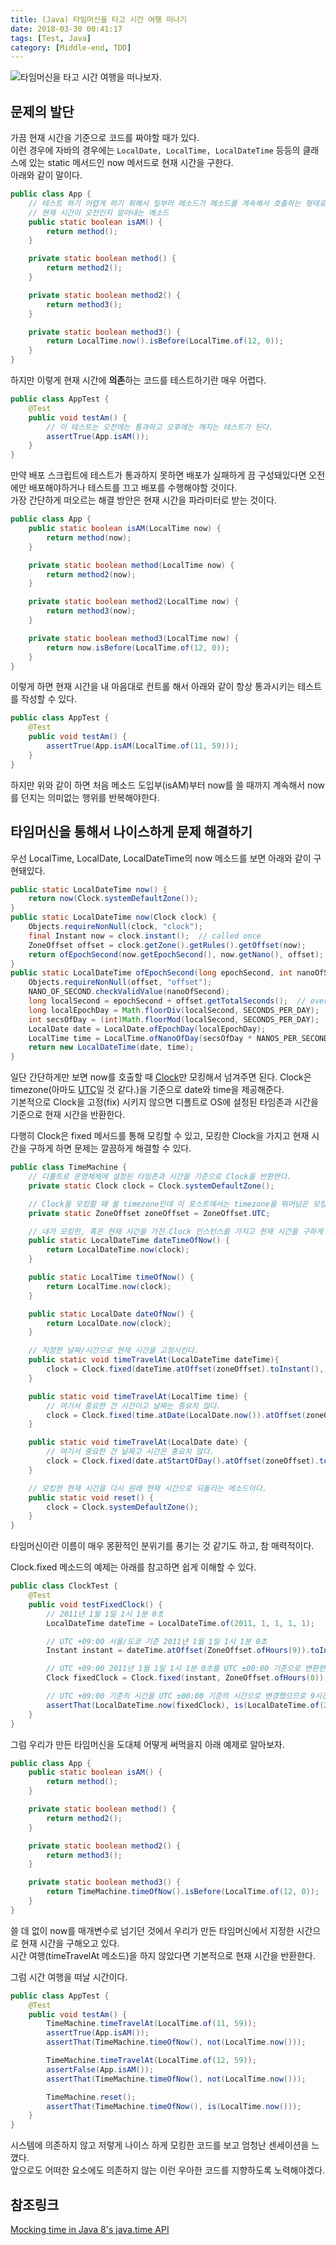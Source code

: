 ```yaml
---
title: (Java) 타임머신을 타고 시간 여행 떠나기
date: 2018-03-30 00:41:17
tags: [Test, Java]
category: [Middle-end, TDD]
---
```

![타임머신을 타고 시간 여행을 떠나보자.](thumb.png)  

## 문제의 발단
가끔 현재 시간을 기준으로 코드를 짜야할 때가 있다.  
이런 경우에 자바의 경우에는 `LocalDate, LocalTime, LocalDateTime` 등등의 클래스에 있는 static 메서드인 now 메서드로 현재 시간을 구한다.  
아래와 같이 말이다.  

```java
public class App {
    // 테스트 하기 어렵게 하기 위해서 일부러 메소드가 메소드를 계속해서 호출하는 형태로 작성함.
    // 현재 시간이 오전인지 알아내는 메소드
    public static boolean isAM() {
        return method();
    }

    private static boolean method() {
        return method2();
    }

    private static boolean method2() {
        return method3();
    }

    private static boolean method3() {
        return LocalTime.now().isBefore(LocalTime.of(12, 0));
    }
}
```

하지만 이렇게 현재 시간에 **의존**하는 코드를 테스트하기란 매우 어렵다.  
```java
public class AppTest {
    @Test
    public void testAm() {
        // 이 테스트는 오전에는 통과하고 오후에는 깨지는 테스트가 된다.
        assertTrue(App.isAM());
    }
}
```

만약 배포 스크립트에 테스트가 통과하지 못하면 배포가 실패하게 끔 구성돼있다면 오전에만 배포해야하거나 테스트를 끄고 배포를 수행해야할 것이다.  
가장 간단하게 떠오르는 해결 방안은 현재 시간을 파라미터로 받는 것이다.  

```java
public class App {
    public static boolean isAM(LocalTime now) {
        return method(now);
    }

    private static boolean method(LocalTime now) {
        return method2(now);
    }

    private static boolean method2(LocalTime now) {
        return method3(now);
    }

    private static boolean method3(LocalTime now) {
        return now.isBefore(LocalTime.of(12, 0));
    }
}
```

이렇게 하면 현재 시간을 내 마음대로 컨트롤 해서 아래와 같이 항상 통과시키는 테스트를 작성할 수 있다.  
```java
public class AppTest {
    @Test
    public void testAm() {
        assertTrue(App.isAM(LocalTime.of(11, 59)));
    }
}
```

하지만 위와 같이 하면 처음 메소드 도입부(isAM)부터 now를 쓸 때까지 계속해서 now를 던지는 의미없는 행위를 반복해야한다.  

## 타임머신을 통해서 나이스하게 문제 해결하기
우선 LocalTime, LocalDate, LocalDateTime의 now 메소드를 보면 아래와 같이 구현돼있다.  
```java
public static LocalDateTime now() {
    return now(Clock.systemDefaultZone());
}
public static LocalDateTime now(Clock clock) {
    Objects.requireNonNull(clock, "clock");
    final Instant now = clock.instant();  // called once
    ZoneOffset offset = clock.getZone().getRules().getOffset(now);
    return ofEpochSecond(now.getEpochSecond(), now.getNano(), offset);
}
public static LocalDateTime ofEpochSecond(long epochSecond, int nanoOfSecond, ZoneOffset offset) {
    Objects.requireNonNull(offset, "offset");
    NANO_OF_SECOND.checkValidValue(nanoOfSecond);
    long localSecond = epochSecond + offset.getTotalSeconds();  // overflow caught later
    long localEpochDay = Math.floorDiv(localSecond, SECONDS_PER_DAY);
    int secsOfDay = (int)Math.floorMod(localSecond, SECONDS_PER_DAY);
    LocalDate date = LocalDate.ofEpochDay(localEpochDay);
    LocalTime time = LocalTime.ofNanoOfDay(secsOfDay * NANOS_PER_SECOND + nanoOfSecond);
    return new LocalDateTime(date, time);
}
```
일단 간단하게만 보면 now를 호출할 때 [Clock](https://docs.oracle.com/javase/8/docs/api/java/time/Clock.html)만 모킹해서 넘겨주면 된다.
Clock은 timezone(아마도 [UTC](https://ko.wikipedia.org/wiki/%ED%98%91%EC%A0%95_%EC%84%B8%EA%B3%84%EC%8B%9C)일 것 같다.)을 기준으로 date와 time을 제공해준다.  
기본적으로 Clock을 고정(fix) 시키지 않으면 디폴트로 OS에 설정된 타임존과 시간을 기준으로 현재 시간을 반환한다.  

다행히 Clock은 fixed 메서드를 통해 모킹할 수 있고, 모킹한 Clock을 가지고 현재 시간을 구하게 하면 문제는 깔끔하게 해결할 수 있다.  
```java
public class TimeMachine {
    // 디폴트로 운영체제에 설정된 타임존과 시간을 기준으로 Clock을 반환한다.
    private static Clock clock = Clock.systemDefaultZone();

    // Clock을 모킹할 때 쓸 timezone인데 이 포스트에서는 timezone을 뛰어넘은 모킹은 다루지 않으므로 운영체제에 설정된 UTC 타임존을 사용하겠다.
    private static ZoneOffset zoneOffset = ZoneOffset.UTC;

    // 내가 모킹한, 혹은 현재 시간을 가진 Clock 인스턴스를 가지고 현재 시간을 구하게 된다.
    public static LocalDateTime dateTimeOfNow() {
        return LocalDateTime.now(clock);
    }

    public static LocalTime timeOfNow() {
        return LocalTime.now(clock);
    }

    public static LocalDate dateOfNow() {
        return LocalDate.now(clock);
    }

    // 지정한 날짜/시간으로 현재 시간을 고정시킨다.
    public static void timeTravelAt(LocalDateTime dateTime){
        clock = Clock.fixed(dateTime.atOffset(zoneOffset).toInstant(), zoneOffset);
    }

    public static void timeTravelAt(LocalTime time) {
        // 여기서 중요한 건 시간이고 날짜는 중요치 않다.
        clock = Clock.fixed(time.atDate(LocalDate.now()).atOffset(zoneOffset).toInstant(), zoneOffset);
    }

    public static void timeTravelAt(LocalDate date) {
        // 여기서 중요한 건 날짜고 시간은 중요치 않다.
        clock = Clock.fixed(date.atStartOfDay().atOffset(zoneOffset).toInstant(), zoneOffset);
    }

    // 모킹한 현재 시간을 다시 원래 현재 시간으로 되돌리는 메소드이다.
    public static void reset() {
        clock = Clock.systemDefaultZone();
    }
}
```
타임머신이란 이름이 매우 몽환적인 분위기를 풍기는 것 같기도 하고, 참 매력적이다.  

Clock.fixed 메소드의 예제는 아래를 참고하면 쉽게 이해할 수 있다.  
```java
public class ClockTest {
    @Test
    public void testFixedClock() {
        // 2011년 1월 1일 1시 1분 0초
        LocalDateTime dateTime = LocalDateTime.of(2011, 1, 1, 1, 1);

        // UTC +09:00 서울/도쿄 기준 2011년 1월 1일 1시 1분 0초
        Instant instant = dateTime.atOffset(ZoneOffset.ofHours(9)).toInstant();

        // UTC +09:00 2011년 1월 1일 1시 1분 0초를 UTC ±00:00 기준으로 변환한 Clock
        Clock fixedClock = Clock.fixed(instant, ZoneOffset.ofHours(0));

        // UTC +09:00 기준의 시간을 UTC ±00:00 기준의 시간으로 변경했으므로 9시간만 빼면 된다.
        assertThat(LocalDateTime.now(fixedClock), is(LocalDateTime.of(2010, 12, 31, 16, 1)));
    }
}
```
  
그럼 우리가 만든 타임머신을 도대체 어떻게 써먹을지 아래 예제로 알아보자.  

```java
public class App {
    public static boolean isAM() {
        return method();
    }

    private static boolean method() {
        return method2();
    }

    private static boolean method2() {
        return method3();
    }

    private static boolean method3() {
        return TimeMachine.timeOfNow().isBefore(LocalTime.of(12, 0));
    }
}
```

쓸 데 없이 now를 매개변수로 넘기던 것에서 우리가 만든 타임머신에서 지정한 시간으로 현재 시간을 구해오고 있다.  
시간 여행(timeTravelAt 메소드)을 하지 않았다면 기본적으로 현재 시간을 반환한다.  

그럼 시간 여행을 떠날 시간이다.  
```java
public class AppTest {
    @Test
    public void testAm() {
        TimeMachine.timeTravelAt(LocalTime.of(11, 59));
        assertTrue(App.isAM());
        assertThat(TimeMachine.timeOfNow(), not(LocalTime.now()));

        TimeMachine.timeTravelAt(LocalTime.of(12, 59));
        assertFalse(App.isAM());
        assertThat(TimeMachine.timeOfNow(), not(LocalTime.now()));

        TimeMachine.reset();
        assertThat(TimeMachine.timeOfNow(), is(LocalTime.now()));
    }
}
```
시스템에 의존하지 않고 저렇게 나이스 하게 모킹한 코드를 보고 엄청난 센세이션을 느꼈다.  
앞으로도 어떠한 요소에도 의존하지 않는 이런 우아한 코드를 지향하도록 노력해야겠다.

## 참조링크
[Mocking time in Java 8's java.time API](https://stackoverflow.com/a/29360514/8778461)